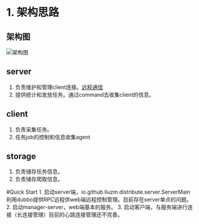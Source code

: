 # 1. 架构思路

## 架构图
![架构图](http://7xjt9m.com1.z0.glb.clouddn.com/1.png)

## server 
  1. 负责维护和管理client连接。[远程通信](https://github.com/liuzm/distribute-clawler/blob/master/distribute-remoting/READM.md)
  2. 提供统计和发放任务。通过command去收集client的信息。
  
## client
  1. 负责采集任务。
  2. 任务job的控制和信息收集agent
  
## storage
  1. 负责储存任务信息。
  2. 负责储存爬取信息。
  
#Quick Start
	1. 启动server端，io.github.liuzm.distribute.server.ServerMain 利用dubbo提供RPC远程供web端远程控制管理。目前存在server单点的问题。
	2. 启动manager-server，web端基本的服务。
	3. 启动客户端，与服务端进行连接（长连接管理）目前的心跳连接管理还不完善。
